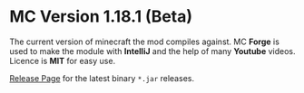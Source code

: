 # MC Version 1.18.1 (Beta)
The current version of minecraft the mod compiles against. MC **Forge** is used to make the module with **IntelliJ** and the help of many **Youtube** videos.
Licence is **MIT** for easy use.

[Release Page](https://github.com/jackokring/ExactFeather396/releases) for the latest binary `*.jar` releases.